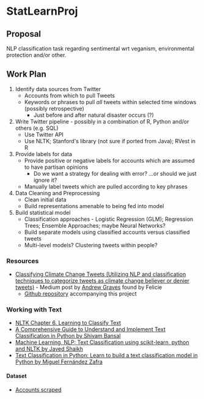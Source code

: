 # StatLearnProj

## Proposal

NLP classification task regarding sentimental wrt veganism, environmental protection and/or other.

## Work Plan

1. Identify data sources from Twitter
   - Accounts from which to pull Tweets
   - Keywords or phrases to pull _all_ tweets within selected time windows (possibly retrospective)
     - Just before and after natural disaster occurs (?)
2. Write Twitter pipeline - possibly in a combination of R, Python and/or others (e.g. SQL)
    - Use Twitter API
    - Use NLTK; Stanford's library (not sure if ported from Java); RVest in R
3. Provide labels for data
   - Provide positive or negative labels for accounts which are assumed to have partisan opinions
     - Do we want a strategy for dealing with error? ...or should we just ignore it?
   - Manually label tweets which are pulled according to key phrases
4. Data Cleaning and Preprocessing
   - Clean initial data
   - Build representations amenable to being fed into model
5. Build statistical model
   - Classification approaches - Logistic Regression (GLM); Regression Trees; Ensemble Approaches; maybe Neural Networks?
   - Build separate models using classified accounts versus classified tweets
   - Multi-level models? Clustering tweets within people?

### Resources

- [Classifying Climate Change Tweets (Utilizing NLP and classification techniques to categorize tweets as climate change believer or denier tweets)](https://towardsdatascience.com/classifying-climate-change-tweets-8245450a5e96) - Medium post by [Andrew Graves](https://towardsdatascience.com/@gravesa333) found by Felicie
   - [Github repository](https://github.com/gravesa333/Classifying_Climate_Change_Tweets) accompanying this project

### Working with Text

- [NLTK Chapter 6. Learning to Classify Text](http://www.nltk.org/book/ch06.html)
- [A Comprehensive Guide to Understand and Implement Text Classification in Python by Shivam Bansal](https://www.analyticsvidhya.com/blog/2018/04/a-comprehensive-guide-to-understand-and-implement-text-classification-in-python/) 
- [Machine Learning, NLP: Text Classification using scikit-learn, python and NLTK by Javed Shaikh](https://towardsdatascience.com/machine-learning-nlp-text-classification-using-scikit-learn-python-and-nltk-c52b92a7c73a)
- [Text Classification in Python: Learn to build a text classification model in Python by Miguel Fernández Zafra](https://towardsdatascience.com/text-classification-in-python-dd95d264c802)

#### Dataset

- [Accounts scraped](https://drive.google.com/drive/u/0/shared-with-me)

